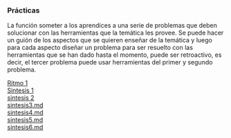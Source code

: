 ### Prácticas

La función someter a los aprendices a una serie de problemas que deben solucionar
con las herramientas que la temática les provee.
Se puede hacer un guión de los aspectos que se quieren enseñar de la temática
y luego para cada aspecto diseñar un problema para ser resuelto con las
herramientas que se han dado hasta el momento, puede ser retroactivo,
es decir, el tercer problema puede usar herramientas del primer y segundo
problema.




[Ritmo 1](ritmo1.md)     
[Sintesis 1](sintesis1.md)  
[sintesis 2](sintesis2.md)    
[sintesis3.md](sintesis3.md)  
[sintesis4.md](sintesis4.md)   
[sintesis5.md](sintesis5.md)  
[sintesis6.md](sintesis6.md)   
